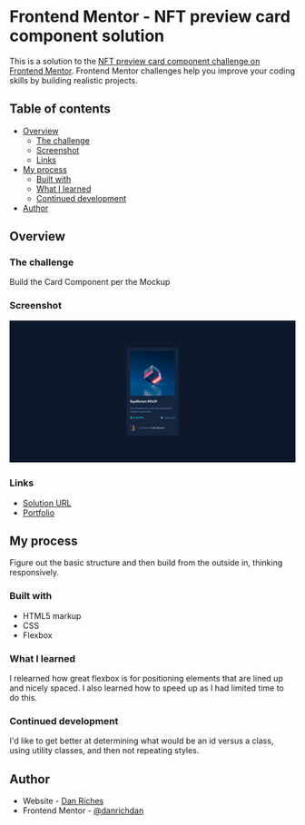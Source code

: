 # Frontend Mentor - NFT preview card component solution

This is a solution to the [NFT preview card component challenge on Frontend Mentor](https://www.frontendmentor.io/challenges/nft-preview-card-component-SbdUL_w0U). Frontend Mentor challenges help you improve your coding skills by building realistic projects.

## Table of contents

- [Overview](#overview)
  - [The challenge](#the-challenge)
  - [Screenshot](#screenshot)
  - [Links](#links)
- [My process](#my-process)
  - [Built with](#built-with)
  - [What I learned](#what-i-learned)
  - [Continued development](#continued-development)
- [Author](#author)

## Overview

### The challenge

Build the Card Component per the Mockup

### Screenshot

![](./screenshot.png)

### Links

- [Solution URL](https://danrichdan.github.io/nft-card-component/)
- [Portfolio](https://danriches.com)

## My process

Figure out the basic structure and then build from the outside in, thinking responsively.

### Built with

- HTML5 markup
- CSS
- Flexbox

### What I learned

I relearned how great flexbox is for positioning elements that are lined up and nicely spaced. I also learned how to speed up as I had limited time to do this.

### Continued development

I'd like to get better at determining what would be an id versus a class, using utility classes, and then not repeating styles.

## Author

- Website - [Dan Riches](https://www.danriches.com)
- Frontend Mentor - [@danrichdan](https://www.frontendmentor.io/profile/danrichdan)
